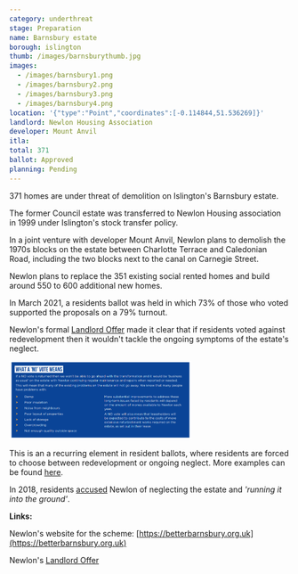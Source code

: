 ```yaml
---
category: underthreat
stage: Preparation
name: Barnsbury estate 
borough: islington
thumb: /images/barnsburythumb.jpg
images:
  - /images/barnsbury1.png
  - /images/barnsbury2.png
  - /images/barnsbury3.png
  - /images/barnsbury4.png
location: '{"type":"Point","coordinates":[-0.114844,51.536269]}'
landlord: Newlon Housing Association
developer: Mount Anvil
itla:
total: 371
ballot: Approved
planning: Pending
---
```

371 homes are under threat of demolition on Islington's Barnsbury estate.

The former Council estate was transferred to Newlon Housing association in 1999 under Islington's stock transfer policy.

In a joint venture with developer Mount Anvil, Newlon plans to demolish the 1970s blocks on the estate between Charlotte Terrace and Caledonian Road, including the two blocks next to the canal on Carnegie Street.

Newlon plans to replace the 351 existing social rented homes and build around 550 to 600 additional new homes.

In March 2021, a residents ballot was held in which 73% of those who voted supported the proposals on a 79% turnout.

Newlon's formal [Landlord Offer](/images/BarnsburyOffer.pdf) made it clear that if residents voted against redevelopment then it wouldn't tackle the ongoing symptoms of the estate's neglect. 

<img src="/images/BarnsburyNo.png" class="img-fluid rounded img-thumbnail" width="65%">

This is an a recurring element in resident ballots, where residents are forced to choose between redevelopment or ongoing neglect. More examples can be found [here](https://estatewatch.london/approved/ballotexemptions/).

In 2018, residents [accused](https://www.islingtongazette.co.uk/news/has-newlon-housing-trust-left-barnsbury-estate-to-rot-3795818) Newlon of neglecting the estate and _'running it into the ground'_.

__Links:__  

Newlon's website for the scheme: [https://betterbarnsbury.org.uk](https://betterbarnsbury.org.uk)

Newlon's [Landlord Offer](/images/BansburyOffer.pdf)
